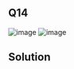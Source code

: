 ## Q14
![image](https://github.com/user-attachments/assets/157fe20a-797e-4ad6-bd58-8a44f938c3be)
![image](https://github.com/user-attachments/assets/3fe4dcf4-bd95-4f5f-8a74-86ce2c5f0331)
## Solution
